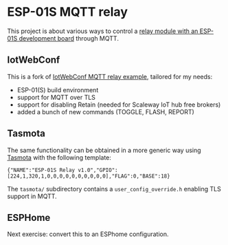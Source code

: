 ESP-01S MQTT relay
==================

This project is about various ways to control a [relay module with an ESP-01S development board](https://s.click.aliexpress.com/e/_EvE8Pl3) through MQTT.


IotWebConf
----------

This is a fork of [IotWebConf MQTT relay example](https://github.com/prampec/IotWebConf/tree/master/examples/IotWebConf07MqttRelay), tailored for my needs:
* ESP-01(S) build environment
* support for MQTT over TLS
* support for disabling Retain (needed for Scaleway IoT hub free brokers)
* added a bunch of new commands (TOGGLE, FLASH, REPORT)

Tasmota
-------

The same functionality can be obtained in a more generic way using [Tasmota](https://tasmota.github.io/docs/) with the following template:

`{"NAME":"ESP-01S Relay v1.0","GPIO":[224,1,320,1,0,0,0,0,0,0,0,0,0,0],"FLAG":0,"BASE":18}`

The `tasmota/` subdirectory contains a `user_config_override.h` enabling TLS support in MQTT.

ESPHome
-------

Next exercise: convert this to an ESPhome configuration.
